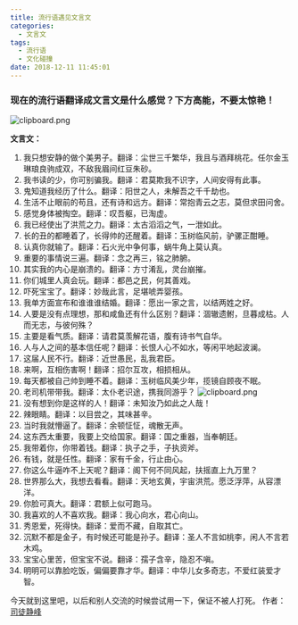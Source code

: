 ```yaml
---
title: 流行语遇见文言文
categories:
  - 文言文
tags:
  - 流行语
  - 文化碰撞
date: 2018-12-11 11:45:01
---
```

### 现在的流行语翻译成文言文是什么感觉？下方高能，不要太惊艳！

![clipboard.png](https://image-static.segmentfault.com/256/922/2569224046-5c0f46af21e39_articlex)

**文言文：** 

 1. 我只想安静的做个美男子。翻译：尘世三千繁华，我且与酒拜桃花。任尔金玉琳琅良驹成双，不敌我眉间红豆朱砂。   
 2. 我书读的少，你可别骗我。翻译：君莫欺我不识字，人间安得有此事。
 3. 鬼知道我经历了什么。翻译：阳世之人，未解吾之千千劫也。
 4. 生活不止眼前的苟且，还有诗和远方。翻译：常抱青云之志，莫但求田问舍。
 5. 感觉身体被掏空。翻译：叹吾躯，已淘虚。
 6. 我已经使出了洪荒之力。翻译：太古滔滔之气，一泄如此。
 7. 长的丑的都睡着了，长得帅的还醒着。翻译：玉树临风前，驴骡正酣睡。
 8. 认真你就输了。翻译：石火光中争何事，蜗牛角上莫认真。
 9. 重要的事情说三遍。翻译：念之再三，铭之肺腑。
 10. 其实我的内心是崩溃的。翻译：方寸淆乱，灵台崩摧。
 11. 你们城里人真会玩。翻译：都邑之民，何其善戏。
 12. 吓死宝宝了。翻译：妙哉此言，足堪唬弄婴孩。
 13. 我单方面宣布和谁谁谁结婚。翻译：愿出一家之言，以结两姓之好。
 14. 人要是没有点理想，那和咸鱼还有什么区别？翻译：涸辙遗鲋，旦暮成枯。人而无志，与彼何殊？
 15. 主要是看气质。翻译：请君莫羡解花语，腹有诗书气自华。
 16. 人与人之间的基本信任呢？翻译：长恨人心不如水，等闲平地起波澜。
 17. 这届人民不行。翻译：近世愚民，乱我君臣。
 18. 来啊，互相伤害啊！翻译：招尔互攻，相损相从。
 19. 每天都被自己帅到睡不着。翻译：玉树临风美少年，揽镜自顾夜不眠。
 20. 老司机带带我。翻译：太仆老识途，携我同游乎？
![clipboard.png](https://image-static.segmentfault.com/151/320/1513207472-5c0f4965157f3_articlex)
 21. 没有想到你是这样的人！翻译：未知汝乃如此之人哉！
 22. 辣眼睛。翻译：以目尝之，其味甚辛。
 23. 当时我就懵逼了。翻译：余顿怔怔，魂散无声。
 24. 这东西太重要，我要上交给国家。翻译：国之重器，当奉朝廷。
 25. 我带着你，你带着钱。翻译：执子之手，子执资斧。
 26. 有钱，就是任性。翻译：家有千金，行止由心。
 27. 你这么牛逼咋不上天呢？翻译：阁下何不同风起，扶摇直上九万里？
 28. 世界那么大，我想去看看。翻译：天地玄黄，宇宙洪荒。愿泛浮萍，从容漂洋。
 29. 你脸可真大。翻译：君额上似可跑马。
 30. 我喜欢的人不喜欢我。翻译：我心向水，君心向山。
 31. 秀恩爱，死得快。翻译：爱而不藏，自取其亡。
 32. 沉默不都是金子，有时候还可能是孙子。翻译：圣人不言如桃李，闲人不言若木鸡。
 33. 宝宝心里苦，但宝宝不说。翻译：孺子含辛，隐忍不嗔。
 34. 明明可以靠脸吃饭，偏偏要靠才华。翻译：中华儿女多奇志，不爱红装爱才智。

今天就到这里吧，以后和别人交流的时候尝试用一下，保证不被人打死。
作者：[司徒静峰][1]


 


  [1]: https://www.sitwo.cn/

